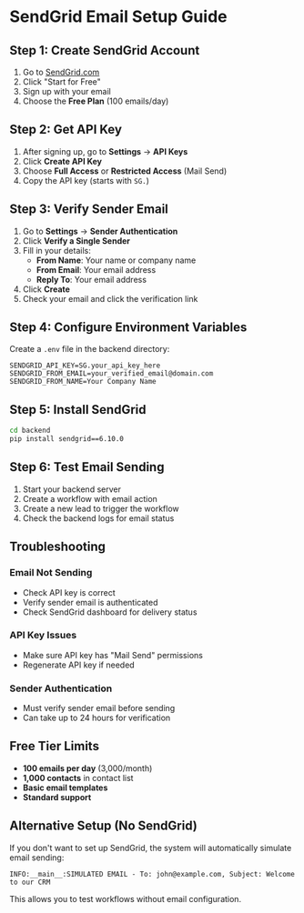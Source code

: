 # SendGrid Email Setup Guide

## Step 1: Create SendGrid Account

1. Go to [SendGrid.com](https://sendgrid.com)
2. Click "Start for Free"
3. Sign up with your email
4. Choose the **Free Plan** (100 emails/day)

## Step 2: Get API Key

1. After signing up, go to **Settings** → **API Keys**
2. Click **Create API Key**
3. Choose **Full Access** or **Restricted Access** (Mail Send)
4. Copy the API key (starts with `SG.`)

## Step 3: Verify Sender Email

1. Go to **Settings** → **Sender Authentication**
2. Click **Verify a Single Sender**
3. Fill in your details:
   - **From Name**: Your name or company name
   - **From Email**: Your email address
   - **Reply To**: Your email address
4. Click **Create**
5. Check your email and click the verification link

## Step 4: Configure Environment Variables

Create a `.env` file in the backend directory:

```env
SENDGRID_API_KEY=SG.your_api_key_here
SENDGRID_FROM_EMAIL=your_verified_email@domain.com
SENDGRID_FROM_NAME=Your Company Name
```

## Step 5: Install SendGrid

```bash
cd backend
pip install sendgrid==6.10.0
```

## Step 6: Test Email Sending

1. Start your backend server
2. Create a workflow with email action
3. Create a new lead to trigger the workflow
4. Check the backend logs for email status

## Troubleshooting

### Email Not Sending
- Check API key is correct
- Verify sender email is authenticated
- Check SendGrid dashboard for delivery status

### API Key Issues
- Make sure API key has "Mail Send" permissions
- Regenerate API key if needed

### Sender Authentication
- Must verify sender email before sending
- Can take up to 24 hours for verification

## Free Tier Limits

- **100 emails per day** (3,000/month)
- **1,000 contacts** in contact list
- **Basic email templates**
- **Standard support**

## Alternative Setup (No SendGrid)

If you don't want to set up SendGrid, the system will automatically simulate email sending:

```
INFO:__main__:SIMULATED EMAIL - To: john@example.com, Subject: Welcome to our CRM
```

This allows you to test workflows without email configuration. 